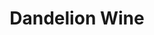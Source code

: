 ---
category: favorites
type: fiction

title: Dandelion Wine
author-first: Ray
author-last: Bradbury
description:
thumb: bradbury-dandelion-wine.jpg
link: http://a.co/c3wMgSA
---